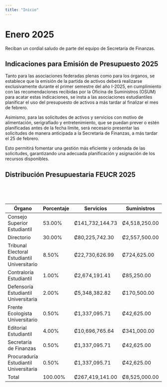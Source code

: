 ```yaml
---
title: "Inicio"
---
```


# Enero 2025

Reciban un cordial saludo de parte del equipo de Secretaría de Finanzas.

## Indicaciones para Emisión de Presupuesto 2025

Tanto para las asociaciones federadas plenas como para los órganos, se
establece que la emisión de la partida de activos deberá realizarse
exclusivamente durante el primer semestre del año I-2025, en cumplimiento con
las recomendaciones recibidas por la Oficina de Suministros (OSUM) para acatar
estas indicaciones, se insta a las asociaciones estudiantiles planificar el uso
del presupuesto de activos a más tardar al finalizar el mes de febrero.

Asimismo, para las solicitudes de activos y servicios con motivo de
alimentación, serigrafiado y entretenimiento, que se puedan prever o estén
planificadas antes de la fecha límite, será necesario presentar las solicitudes
de manera anticipada a la Secretaría de Finanzas, a más tardar el 25 de febrero.

Esto permitirá fomentar una gestión más eficiente y ordenada de las solicitudes,
garantizando una adecuada planificación y asignación de los recursos
disponibles.

## Distribución Presupuestaria FEUCR 2025

<canvas style="padding:0.2em 1em;" id="dist2025cse"></canvas>
<script>
const dist2025cse = document.getElementById('dist2025cse');
new Chart(dist2025cse, {
    type: 'bar',
    data: {
        labels: [
            "Cuerpo Coordinador",
            "Asociaciones Estudiantiles Federadas Plenas de la Sede Rodrigo Facio",
            "Asociaciones Estudiantiles de Sedes Regionales",
            "Consejos de Asociaciones de Carrera de Sedes y Recintos Regionales",
            "Comisión Evaluadora de Proyectos",
            "Consejos de Asociaciones Estudiantiles",
            "Consejo de Estudiantes de Sedes y Recintos Regionales",
        ],
        datasets: [{
            label: "Presupuesto solamente CSE 2025 (₡)",
            data: [
                7244939.73,
                75347373.14,
                28979758.90,
                17387855.34,
                13040891.51,
                5795951.78, 
                5795951.78,
            ],
            borderWidth: 1
        }]
    },
    options: {
        indexAxis: 'y',
        scales: {
            y: {
                beginAtZero: true
            },
            x: {
                display: false
            }
        },
    }
});
</script>

<canvas style="padding:0.2em 1em;" id="dist2025org"></canvas>
<script>
const dist2025org = document.getElementById('dist2025org');
new Chart(dist2025org, {
    type: 'bar',
    data: {
        labels: [
            "Tribunal Electoral Estudiantil Universitario",
            "Contraloría Estudiantil",
            "Defensoría Estudiantil Universitaria",
            "Frente Ecologista Universitario",
            "Editorial Estudiantil",
            "Secretaría de Finanzas",
            "Procuraduría Estudiantil Universitaria",
        ],
        datasets: [{
            label: "Presupuesto Órganos (sin CSE ni DIR) 2025 (₡)",
            data: [
                24632795.07,
                2897975.89,
                5795951.78,
                1448987.95,
                11591903.56,
                1448987.95,
                1448987.95
            ],
            borderWidth: 1
        }]
    },
    options: {
        indexAxis: 'y',
        scales: {
            y: {
                beginAtZero: true
            },
            x: {
                display: false
            }
        },
    }
});
</script>

| Órgano                                                                       | Porcentaje | Servicios       | Suministros   | Activos        | Total           |
|------------------------------------------------------------------------------|------------|-----------------|---------------|----------------|-----------------|
| Consejo Superior Estudiantil                                                 | 53.00%     | ₡141,732,144.73 | ₡4,518,250.00 | ₡7,342,327.44  | ₡153,592,722.17 |
| Directorio                                                                   | 30.00%     | ₡80,225,742.30  | ₡2,557,500.00 | ₡4,156,034.40  | ₡86,939,276.70  |
| Tribunal Electoral Estudiantil Universitario                                 | 8.50%      | ₡22,730,626.99  | ₡724,625.00   | ₡1,177,543.08  | ₡24,632,795.07  |
| Contraloría Estudiantil                                                      | 1.00%      | ₡2,674,191.41   | ₡85,250.00    | ₡138,534.48    | ₡2,897,975.89   |
| Defensoría Estudiantil Universitaria                                         | 2.00%      | ₡5,348,382.82   | ₡170,500.00   | ₡277,068.96    | ₡5,795,951.78   |
| Frente Ecologista Universitario                                              | 0.50%      | ₡1,337,095.71   | ₡42,625.00    | ₡69,267.24     | ₡1,448,987.95   |
| Editorial Estudiantil                                                        | 4.00%      | ₡10,696,765.64  | ₡341,000.00   | ₡554,137.92    | ₡11,591,903.56  |
| Secretaría de Finanzas                                                       | 0.50%      | ₡1,337,095.71   | ₡42,625.00    | ₡69,267.24     | ₡1,448,987.95   |
| Procuraduría Estudiantil Universitaria                                       | 0.50%      | ₡1,337,095.71   | ₡42,625.00    | ₡69,267.24     | ₡1,448,987.95   |
| Total                                                                        | 100.00%    | ₡267,419,141.00 | ₡8,525,000.00 | ₡13,853,448.00 | ₡289,797,589.00 |
